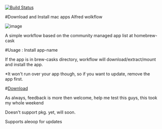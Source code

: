 [![Build Status](https://drone.io/github.com/altryne/install_apps_alfred/status.png)](https://drone.io/github.com/altryne/install_apps_alfred/latest)

#Download and Install mac apps Alfred wolkflow
 
![image](http://d.pr/i/Esrf+.png)
 
A simple workflow based on the community managed app list at homebrew-cask
 
#Usage : Install app-name
 
If the app is in brew-casks directory, workflow will download/extract/mount and install the app.
 
*It won't run over your app though, so if you want to update, remove the app first.
 
#[Download](https://github.com/altryne/install_apps_alfred/blob/master/Install%20Mac%20Apps.alfredworkflow)
 
As always, feedback is more then welcome, help me test this guys, this took my whole weekend 
 
Doesn't support pkg. yet, will soon.

Supports aleoop for updates
